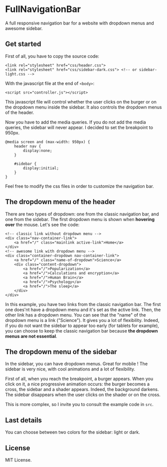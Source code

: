 # FullNavigationBar

A full responsive navigation bar for a website with dropdown menus and awesome sidebar. 

## Get started

First of all, you have to copy the source code:

```
<link rel="stylesheet" href="css/header.css">
<link rel="stylesheet" href="css/sidebar-dark.css"> <!-- or sidebar-light.css -->
```

With the javascript file at the end of `<body>`:

```
<script src="controller.js"></script>
```

This javascript file will control whether the user clicks on the burger or on the dropdown menu inside the sidebar. It also controls the dropdown menus of the header.

Now you have to add the media queries. If you do not add the media queries, the sidebar will never appear. I decided to set the breakpoint to 950px.

```
@media screen and (max-width: 950px) {
    header nav {
        display:none;
    }

    #sidebar {
        display:initial;
    }
}
```

Feel free to modify the css files in order to customize the navigation bar.

## The dropdown menu of the header

There are two types of dropdown: one from the classic navigation bar, and one from the sidebar.
The first dropdown menu is shown when **hovering over** the mouse. Let's see the code:

```
<!-- classic link without dropdown menu -->
<div class="nav-container-link">
    <a href="/" class="mainlink active-link">Home</a>
</div>
<!-- awesome link with dropdown menu -->
<div class="container-dropdown nav-container-link">
    <a href="/" class="name-of-dropdown">Science</a>
    <div class="content-dropdown">
        <a href="/">Popularization</a>
        <a href="/">Calculations and encryption</a>
        <a href="/">Human Brain</a>
        <a href="/">Psychology</a>
        <a href="/">The sleep</a>
    </div>
</div>
```

In this example, you have two links from the classic navigation bar. The first one does'nt have a dropdown menu and it's set as the active link. Then, the other link has a dropdown menu. You can see that the "name" of the dropdown menu is a link ("Science"). It gives you a lot of flexibility. Indeed, if you do not want the sidebar to appear too early (for tablets for example), you can choose to keep the classic navigation bar because **the dropdown menus are not essential**.

## The dropdown menu of the sidebar

In the sidebar, you can have dropdown menus. Great for mobile ! The sidebar is very nice, with cool animations and a lot of flexibility.

First of all, when you reach the breakpoint, a burger appears. When you click on it, a nice progressive animation occurs: the burger becomes a cross, the sidebar and a shader appears. Indeed, the background darkens. The sidebar disappears when the user clicks on the shader or on the cross.

This is more complex, so I invite you to consult the example code in `src`.

## Last details

You can choose between two colors for the sidebar: light or dark.

## License

MIT License.
